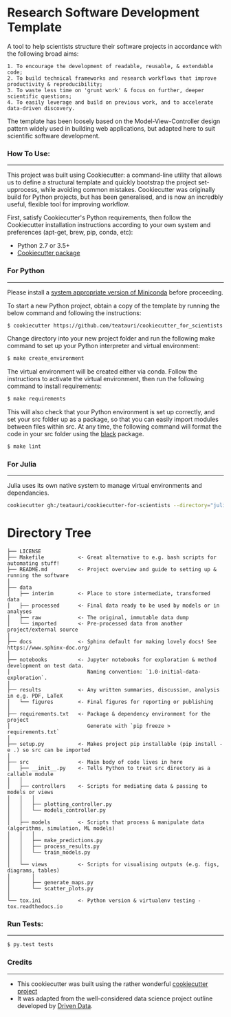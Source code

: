 # Research Software Development Template

A tool to help scientists structure their software projects in accordance with the following broad aims:

```
1. To encourage the development of readable, reusable, & extendable code;
2. To build technical frameworks and research workflows that improve productivity & reproducibility;
3. To waste less time on 'grunt work' & focus on further, deeper scientific questions;
4. To easily leverage and build on previous work, and to accelerate data-driven discovery.
```

The template has been loosely based on the Model-View-Controller design pattern widely used in building web applications, but adapted here to suit scientific software development.


### How To Use:
---
This project was built using Cookiecutter: a command-line utility that allows us to define a structural template and quickly bootstrap the project set-upprocess, while avoiding common mistakes. Cookiecutter was originally build for Python projects, but has been generalised, and is now an incredbly useful, flexible tool for improving workflow. 

First, satisfy Cookiecutter's Python requirements, then follow the Cookiecutter installation instructions according to your own system and preferences (apt-get, brew, pip, conda, etc):

- Python 2.7 or 3.5+
- [Cookiecutter package](http://cookiecutter.readthedocs.org/en/latest/installation.html)


### For Python
---
Please install a [system appropriate version of Miniconda](https://conda.io/projects/conda/en/latest/user-guide/install/index.html) before proceeding.

To start a new Python project, obtain a copy of the template by running the below command and following the instructions: 

```bash
$ cookiecutter https://github.com/teatauri/cookiecutter_for_scientists --directory="python"
```

Change directory into your new project folder and run the following make command to set up your Python interpreter and virtual environment: 
```bash
$ make create_environment
```
The virtual environment will be created either via conda. Follow the instructions to activate the virtual environment, then run the following command to install requirements:

```bash
$ make requirements
```
This will also check that your Python environment is set up correctly, and set your src folder up as a package, so that you can easily import modules between files within src. At any time, the following command will format the code in your src folder using the [black](https://pypi.org/project/black/) package. 

```bash
$ make lint
```

### For Julia 
---
Julia uses its own native system to manage virtual environments and dependancies. 

```bash
cookiecutter gh:/teatauri/cookiecutter-for-scientists --directory="julia"
``` 
 
# Directory Tree

    ├── LICENSE
    ├── Makefile           <- Great alternative to e.g. bash scripts for automating stuff!
    ├── README.md          <- Project overview and guide to setting up & running the software
    │ 
    ├── data
    │   ├── interim        <- Place to store intermediate, transformed data
    │   ├── processed      <- Final data ready to be used by models or in analyses
    │   ├── raw            <- The original, immutable data dump
    │   └── imported       <- Pre-processed data from another project/external source
    │
    ├── docs               <- Sphinx default for making lovely docs! See https://www.sphinx-doc.org/
    │
    ├── notebooks          <- Jupyter notebooks for exploration & method development on test data.
    │                         Naming convention: `1.0-initial-data-exploration`.
    │
    ├── results            <- Any written summaries, discussion, analysis in e.g. PDF, LaTeX
    │   └── figures        <- Final figures for reporting or publishing
    │
    ├── requirements.txt   <- Package & dependency environment for the project
    │                         Generate with `pip freeze > requirements.txt`
    │
    ├── setup.py           <- Makes project pip installable (pip install -e .) so src can be imported
    │
    ├── src                <- Main body of code lives in here
    │   ├── __init__.py    <- Tells Python to treat src directory as a callable module
    │   │
    │   ├── controllers    <- Scripts for mediating data & passing to models or views
    │   │   │
    │   │   ├── plotting_controller.py
    │   │   └── models_controller.py
    │   │
    │   ├── models         <- Scripts that process & manipulate data (algorithms, simulation, ML models)
    │   │   │
    │   │   ├── make_predictions.py
    │   │   ├── process_results.py
    │   │   └── train_models.py
    │   │
    │   └── views          <- Scripts for visualising outputs (e.g. figs, diagrams, tables)
    │       │
    │       ├── generate_maps.py
    │       └── scatter_plots.py
    │
    └── tox.ini            <- Python version & virtualenv testing - tox.readthedocs.io


### Run Tests:
---
```bash
$ py.test tests
```

### Credits
---
* This cookiecutter was built using the rather wonderful [cookiecutter project](https://cookiecutter.readthedocs.io/) 
* It was adapted from the well-considered data science project outline developed by [Driven Data](https://www.drivendata.org/).

